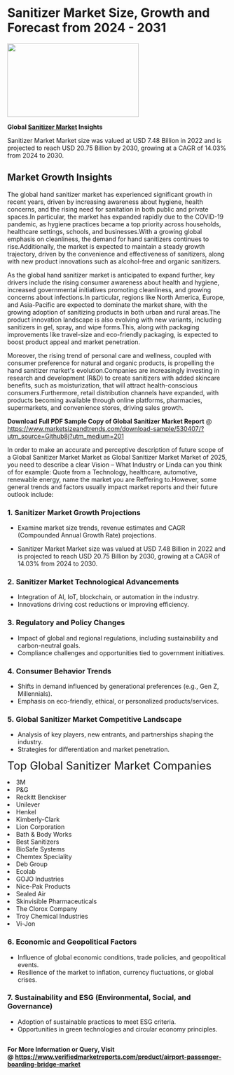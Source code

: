 <H1>Sanitizer Market Size, Growth and Forecast from 2024 - 2031</H1><img class="aligncenter size-medium wp-image-584254" src="https://thirdeyenews.in/wp-content/uploads/2024/09/Global-Market-Research-300x168.jpeg" alt="" width="300" height="168" /><p><strong>Global&nbsp;<a href="https://www.marketsizeandtrends.com/download-sample/530407/?utm_source=Github8j?utm_medium=201">Sanitizer Market</a> Insights</strong></p><p>Sanitizer Market Market size was valued at USD 7.48 Billion in 2022 and is projected to reach USD 20.75 Billion by 2030, growing at a CAGR of 14.03% from 2024 to 2030.</p><p><h2>Market Growth Insights</h2> <p>The global hand sanitizer market has experienced significant growth in recent years, driven by increasing awareness about hygiene, health concerns, and the rising need for sanitation in both public and private spaces.In particular, the market has expanded rapidly due to the COVID-19 pandemic, as hygiene practices became a top priority across households, healthcare settings, schools, and businesses.With a growing global emphasis on cleanliness, the demand for hand sanitizers continues to rise.Additionally, the market is expected to maintain a steady growth trajectory, driven by the convenience and effectiveness of sanitizers, along with new product innovations such as alcohol-free and organic sanitizers.</p> <p>As the global hand sanitizer market is anticipated to expand further, key drivers include the rising consumer awareness about health and hygiene, increased governmental initiatives promoting cleanliness, and growing concerns about infections.In particular, regions like North America, Europe, and Asia-Pacific are expected to dominate the market share, with the growing adoption of sanitizing products in both urban and rural areas.The product innovation landscape is also evolving with new variants, including sanitizers in gel, spray, and wipe forms.This, along with packaging improvements like travel-size and eco-friendly packaging, is expected to boost product appeal and market penetration.</p> <p>Moreover, the rising trend of personal care and wellness, coupled with consumer preference for natural and organic products, is propelling the hand sanitizer market's evolution.Companies are increasingly investing in research and development (R&D) to create sanitizers with added skincare benefits, such as moisturization, that will attract health-conscious consumers.Furthermore, retail distribution channels have expanded, with products becoming available through online platforms, pharmacies, supermarkets, and convenience stores, driving sales growth.</p> <p><span class=""><strong>Download Full PDF Sample Copy of Global Sanitizer Market Report</strong> @ <a href="https://www.marketsizeandtrends.com/download-sample/530407/?utm_source=Github8j?utm_medium=201" target="_blank">https://www.marketsizeandtrends.com/download-sample/530407/?utm_source=Github8j?utm_medium=201</a></span></p><p>In order to make an accurate and perceptive description of future scope of a Global&nbsp;Sanitizer Market Market as Global&nbsp;Sanitizer Market Market of 2025, you need to describe a clear Vision &ndash; What Industry or Linda can you think of for example: Quote from a Technology, healthcare, automotive, renewable energy, name the market you are Reffering to.However, some general trends and factors usually impact market reports and their future outlook include:</p><h3>1.&nbsp;<strong>Sanitizer Market Growth Projections</strong></h3><ul><li>Examine market size trends, revenue estimates and CAGR (Compounded Annual Growth Rate) projections.</li><li><p>Sanitizer Market Market size was valued at USD 7.48 Billion in 2022 and is projected to reach USD 20.75 Billion by 2030, growing at a CAGR of 14.03% from 2024 to 2030.</p></li></ul><h3>2.&nbsp;<strong>Sanitizer Market Technological Advancements</strong></h3><ul><li>Integration of AI, IoT, blockchain, or automation in the industry.</li><li>Innovations driving cost reductions or improving efficiency.</li></ul><h3>3.&nbsp;<strong>Regulatory and Policy Changes</strong></h3><ul><li>Impact of global and regional regulations, including sustainability and carbon-neutral goals.</li><li>Compliance challenges and opportunities tied to government initiatives.</li></ul><h3>4.&nbsp;<strong>Consumer Behavior Trends</strong></h3><ul><li>Shifts in demand influenced by generational preferences (e.g., Gen Z, Millennials).</li><li>Emphasis on eco-friendly, ethical, or personalized products/services.</li></ul><h3>5.&nbsp;<strong>Global Sanitizer Market Competitive Landscape</strong></h3><ul><li>Analysis of key players, new entrants, and partnerships shaping the industry.</li><li>Strategies for differentiation and market penetration.</li></ul><p data-pm-slice="1 1 []"><span style="color: inherit; font-family: inherit; font-size: 25px;">Top Global Sanitizer Market Companies</span></p><div class="" data-test-id=""><p><li>3M</li><li> P&G</li><li> Reckitt Benckiser</li><li> Unilever</li><li> Henkel</li><li> Kimberly-Clark</li><li> Lion Corporation</li><li> Bath & Body Works</li><li> Best Sanitizers</li><li> BioSafe Systems</li><li> Chemtex Speciality</li><li> Deb Group</li><li> Ecolab</li><li> GOJO Industries</li><li> Nice-Pak Products</li><li> Sealed Air</li><li> Skinvisible Pharmaceuticals</li><li> The Clorox Company</li><li> Troy Chemical Industries</li><li> Vi-Jon</li></p></div><h3>6.&nbsp;<strong>Economic and Geopolitical Factors</strong></h3><ul><li>Influence of global economic conditions, trade policies, and geopolitical events.</li><li>Resilience of the market to inflation, currency fluctuations, or global crises.</li></ul><h3>7.&nbsp;<strong>Sustainability and ESG (Environmental, Social, and Governance)</strong></h3><ul><li>Adoption of sustainable practices to meet ESG criteria.</li><li>Opportunities in green technologies and circular economy principles.</li></ul><h2><strong style="font-size: 14px;">For More Information or Query, Visit @&nbsp;</strong><a style="background-color: #ffffff; font-size: 14px;" href="https://www.marketsizeandtrends.com/report/sanitizer-market/" target="_blank">https://www.verifiedmarketreports.com/product/airport-passenger-boarding-bridge-market</a></h2>